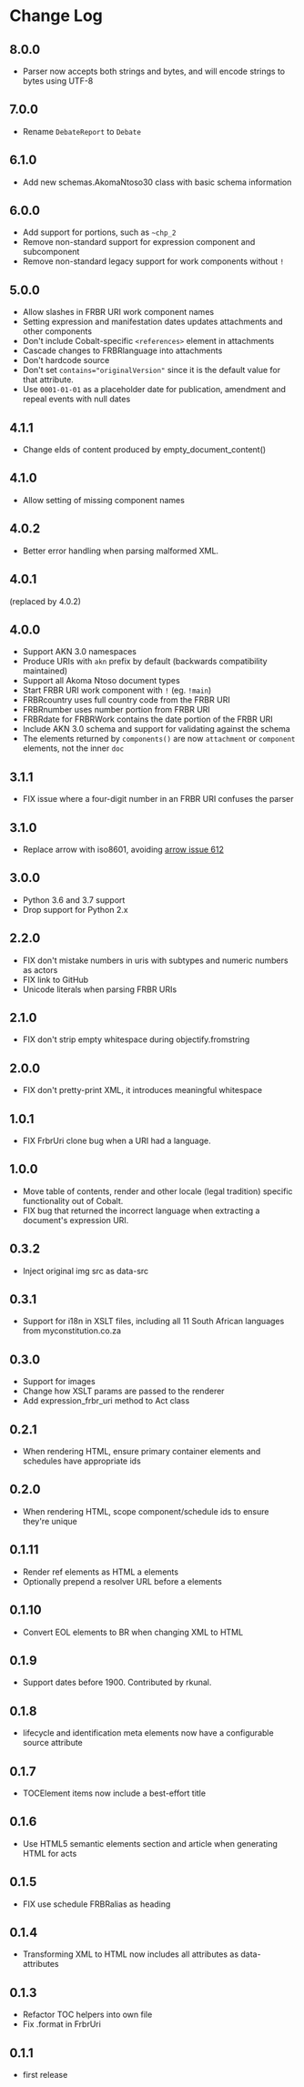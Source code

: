 # Change Log

## 8.0.0

-   Parser now accepts both strings and bytes, and will encode strings to bytes using UTF-8

## 7.0.0

-   Rename `DebateReport` to `Debate`

## 6.1.0

-   Add new schemas.AkomaNtoso30 class with basic schema information

## 6.0.0

-   Add support for portions, such as `~chp_2`
-   Remove non-standard support for expression component and
    subcomponent
-   Remove non-standard legacy support for work components without `!`

## 5.0.0

-   Allow slashes in FRBR URI work component names
-   Setting expression and manifestation dates updates attachments and
    other components
-   Don\'t include Cobalt-specific `<references>` element in attachments
-   Cascade changes to FRBRlanguage into attachments
-   Don\'t hardcode source
-   Don\'t set `contains="originalVersion"` since it is the default
    value for that attribute.
-   Use `0001-01-01` as a placeholder date for publication, amendment
    and repeal events with null dates

## 4.1.1

-   Change eIds of content produced by empty_document_content()

## 4.1.0

-   Allow setting of missing component names

## 4.0.2

-   Better error handling when parsing malformed XML.

## 4.0.1

(replaced by 4.0.2)

## 4.0.0

-   Support AKN 3.0 namespaces
-   Produce URIs with `akn` prefix by default (backwards compatibility
    maintained)
-   Support all Akoma Ntoso document types
-   Start FRBR URI work component with `!` (eg. `!main`)
-   FRBRcountry uses full country code from the FRBR URI
-   FRBRnumber uses number portion from FRBR URI
-   FRBRdate for FRBRWork contains the date portion of the FRBR URI
-   Include AKN 3.0 schema and support for validating against the schema
-   The elements returned by `components()` are now `attachment` or
    `component` elements, not the inner `doc`

## 3.1.1

-   FIX issue where a four-digit number in an FRBR URI confuses the
    parser

## 3.1.0

-   Replace arrow with iso8601, avoiding [arrow issue
    612](https://github.com/crsmithdev/arrow/issues/612)

## 3.0.0

-   Python 3.6 and 3.7 support
-   Drop support for Python 2.x

## 2.2.0

-   FIX don\'t mistake numbers in uris with subtypes and numeric numbers
    as actors
-   FIX link to GitHub
-   Unicode literals when parsing FRBR URIs

## 2.1.0

-   FIX don\'t strip empty whitespace during objectify.fromstring

## 2.0.0

-   FIX don\'t pretty-print XML, it introduces meaningful whitespace

## 1.0.1

-   FIX FrbrUri clone bug when a URI had a language.

## 1.0.0

-   Move table of contents, render and other locale (legal tradition)
    specific functionality out of Cobalt.
-   FIX bug that returned the incorrect language when extracting a
    document\'s expression URI.

## 0.3.2

-   Inject original img src as data-src

## 0.3.1

-   Support for i18n in XSLT files, including all 11 South African
    languages from myconstitution.co.za

## 0.3.0

-   Support for images
-   Change how XSLT params are passed to the renderer
-   Add expression_frbr_uri method to Act class

## 0.2.1

-   When rendering HTML, ensure primary container elements and schedules
    have appropriate ids

## 0.2.0

-   When rendering HTML, scope component/schedule ids to ensure they\'re
    unique

## 0.1.11

-   Render ref elements as HTML a elements
-   Optionally prepend a resolver URL before a elements

## 0.1.10

-   Convert EOL elements to BR when changing XML to HTML

## 0.1.9

-   Support dates before 1900. Contributed by rkunal.

## 0.1.8

-   lifecycle and identification meta elements now have a configurable
    source attribute

## 0.1.7

-   TOCElement items now include a best-effort title

## 0.1.6

-   Use HTML5 semantic elements section and article when generating HTML
    for acts

## 0.1.5

-   FIX use schedule FRBRalias as heading

## 0.1.4

-   Transforming XML to HTML now includes all attributes as data-
    attributes

## 0.1.3

-   Refactor TOC helpers into own file
-   Fix .format in FrbrUri

## 0.1.1

-   first release
